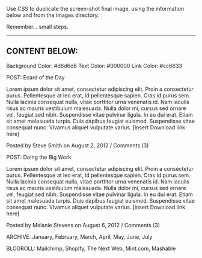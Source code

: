 Use CSS to duplicate the screen-shot final image, using the information below and from the images directory.

Remember... small steps.

---
CONTENT BELOW:
---
Background Color: #d6d6d6
Text Color: #000000
Link Color: #cc6633


POST: Ecard of the Day

  Lorem ipsum dolor sit amet, consectetur adipiscing elit. Proin a consectetur purus. Pellentesque at leo erat, id pellentesque sapien. Cras id purus sem. Nulla lacinia consequat nulla, vitae porttitor urna venenatis id. Nam iaculis risus ac mauris vestibulum malesuada. Nulla dolor mi, cursus sed ornare vel, feugiat sed nibh. Suspendisse vitae pulvinar ligula. In eu dui erat. Etiam sit amet malesuada turpis. Duis dapibus feugiat euismod. Suspendisse vitae consequat nunc. Vivamus aliquet vulputate varius. [insert Download link here]

  Posted by Steve Smith on August 2, 2012 / Comments (3)

POST: Doing the Big Work

  Lorem ipsum dolor sit amet, consectetur adipiscing elit. Proin a consectetur purus. Pellentesque at leo erat, id pellentesque sapien. Cras id purus sem. Nulla lacinia consequat nulla, vitae porttitor urna venenatis id. Nam iaculis risus ac mauris vestibulum malesuada. Nulla dolor mi, cursus sed ornare vel, feugiat sed nibh. Suspendisse vitae pulvinar ligula. In eu dui erat. Etiam sit amet malesuada turpis. Duis dapibus feugiat euismod. Suspendisse vitae consequat nunc. Vivamus aliquet vulputate varius. [insert Download link here]

  Posted by Melanie Stevens on August 6, 2012 / Comments (3)

ARCHIVE: January, February, March, April, May, June, July

BLOGROLL: Mailchimp, Shopify, The Next Web, Mint.com, Mashable
